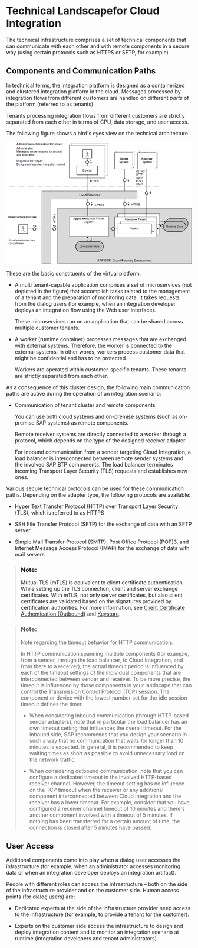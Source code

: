 <!-- loiocc22301edf174cc9bf7337c6c66fb704 -->

# Technical Landscapefor Cloud Integration

The technical infrastructure comprises a set of technical components that can communicate with each other and with remote components in a secure way \(using certain protocols such as HTTPS or SFTP, for example\).



<a name="loiocc22301edf174cc9bf7337c6c66fb704__section_onr_qtw_vgb"/>

## Components and Communication Paths

In technical terms, the integration platform is designed as a containerized and clustered integration platform in the cloud. Messages processed by integration flows from different customers are handled on different *parts* of the platform \(referred to as tenants\).

Tenants processing integration flows from different customers are strictly separated from each other in terms of CPU, data storage, and user access.



The following figure shows a bird's eyes view on the technical architecture.

![](images/Technical_Landscape_CF_7fd7142.png)

These are the basic constituents of the virtual platform:

-   A multi tenant-capable application comprises a set of microservices \(not depicted in the figure\) that accomplish tasks related to the management of a tenant and the preparation of monitoring data. It takes requests from the dialog users \(for example, when an integration developer deploys an integration flow using the Web user interface\).

    These microservices run on an application that can be shared across multiple customer tenants.

-   A worker \(runtime container\) processes messages that are exchanged with external systems. Therefore, the worker is connected to the external systems. In other words, workers process customer data that might be confidential and has to be protected.

    Workers are operated within customer-specific tenants. These tenants are strictly separated from each other.


As a consequence of this cluster design, the following main communication paths are active during the operation of an integration scenario:

-   Communication of tenant cluster and remote components

    You can use both cloud systems and on-premise systems \(such as on-premise SAP systems\) as remote components.

    Remote receiver systems are directly connected to a worker through a protocol, which depends on the type of the designed receiver adapter.

    For inbound communication from a sender targeting Cloud Integration, a load balancer is interconnected between remote sender systems and the involved SAP BTP components. The load balancer terminates incoming Transport Layer Security \(TLS\) requests and establishes new ones.


Various secure technical protocols can be used for these communication paths. Depending on the adapter type, the following protocols are available:

-   Hyper Text Transfer Protocol \(HTTP\) over Transport Layer Security \(TLS\), which is referred to as HTTPS

-   SSH File Transfer Protocol \(SFTP\) for the exchange of data with an SFTP server

-   Simple Mail Transfer Protocol \(SMTP\), Post Office Protocol \(POP\)3, and Internet Message Access Protocol \(IMAP\) for the exchange of data with mail servers


> ### Note:  
> Mutual TLS \(mTLS\) is equivalent to client certificate authentication. While setting up the TLS connection, client and server exchange certificates. With mTLS, not only server certificates, but also client certificates are validated based on the signatures provided by certification authorities. For more information, see [Client Certificate Authentication \(Outbound\)](../40-RemoteSystems/client-certificate-authentication-outbound-c4e4a15.md) and [Keystore](../40-RemoteSystems/keystore-b163513.md).

> ### Note:  
> Note regarding the timeout behavior for HTTP communication:
> 
> In HTTP communication spanning multiple components \(for example, from a sender, through the load balancer, to Cloud Integration, and from there to a receiver\), the actual timeout period is influenced by each of the timeout settings of the individual components that are interconnected between sender and receiver. To be more precise, the timeout is influenced by those components in your landscape that can control the Transmission Control Protocol \(TCP\) session. The component or device with the lowest number set for the idle session timeout defines the timer.
> 
> -   When considering inbound communication \(through HTTP-based sender adapters\), note that in particular the load balancer has an own timeout setting that influences the overall timeout. For the inbound side, SAP recommends that you design your scenario in such a way that no communication that waits for longer than 10 minutes is expected. In general, it is recommended to keep waiting times as short as possible to avoid unnecessary load on the network traffic.
> 
> -   When considering outbound communication, note that you can configure a dedicated timeout in the involved HTTP-based receiver channel. However, the timeout setting has no influence on the TCP timeout when the receiver or any additional component interconnected between Cloud Integration and the receiver has a lower timeout. For example, consider that you have configured a receiver channel timeout of 10 minutes and there's another component involved with a timeout of 5 minutes. If nothing has been transferred for a certain amount of time, the connection is closed after 5 minutes have passed.



<a name="loiocc22301edf174cc9bf7337c6c66fb704__section_v5q_lyn_cz"/>

## User Access

Additional components come into play when a dialog user accesses the infrastructure \(for example, when an administrator accesses monitoring data or when an integration developer deploys an integration artifact\).

People with different roles can access the infrastructure – both on the side of the infrastructure provider and on the customer side. Human access points \(for dialog users\) are:

-   Dedicated experts at the side of the infrastructure provider need access to the infrastructure \(for example, to provide a tenant for the customer\).

-   Experts on the customer side access the infrastructure to design and deploy integration content and to monitor an integration scenario at runtime \(integration developers and tenant administrators\).


